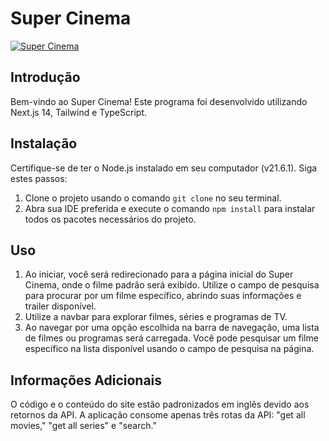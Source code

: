 # Super Cinema

[![Super Cinema](https://github.com/mariaclararcs/)](https://github.com/mariaclararcs/)

## Introdução

Bem-vindo ao Super Cinema! Este programa foi desenvolvido utilizando Next.js 14, Tailwind e TypeScript.

## Instalação

Certifique-se de ter o Node.js instalado em seu computador (v21.6.1). Siga estes passos:

1. Clone o projeto usando o comando `git clone` no seu terminal.
2. Abra sua IDE preferida e execute o comando `npm install` para instalar todos os pacotes necessários do projeto.

## Uso

1. Ao iniciar, você será redirecionado para a página inicial do Super Cinema, onde o filme padrão será exibido. Utilize o campo de pesquisa para procurar por um filme específico, abrindo suas informações e trailer disponível.
2. Utilize a navbar para explorar filmes, séries e programas de TV.
3. Ao navegar por uma opção escolhida na barra de navegação, uma lista de filmes ou programas será carregada. Você pode pesquisar um filme específico na lista disponível usando o campo de pesquisa na página.

## Informações Adicionais

O código e o conteúdo do site estão padronizados em inglês devido aos retornos da API. A aplicação consome apenas três rotas da API: "get all movies," "get all series" e "search."